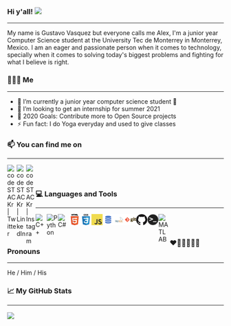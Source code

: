 ### Hi y'all! <img src="https://raw.githubusercontent.com/MartinHeinz/MartinHeinz/master/wave.gif" width="30px">
---

My name is Gustavo Vasquez but everyone calls me Alex, I'm a junior year Computer Science student at the University Tec de Monterrey in Monterrey, Mexico.
I am an eager and passionate person when it comes to technology, specially when it comes to solving today's biggest problems and fighting for what I believe
is right.

### 👨🏼‍💻 Me
---
- 🌱 I’m currently a junior year computer science student 🤣
- 👯 I’m looking to get an internship for summer 2021
- 🥅 2020 Goals: Contribute more to Open Source projects
- ⚡ Fun fact: I do Yoga everyday and used to give classes

### 📫 You can find me on
---
[<img align="left" alt="codeSTACKr | Twitter" width="22px" src="https://cdn.jsdelivr.net/npm/simple-icons@v3/icons/twitter.svg" />][twitter]
[<img align="left" alt="codeSTACKr | LinkedIn" width="22px" src="https://cdn.jsdelivr.net/npm/simple-icons@v3/icons/linkedin.svg" />][linkedin]
[<img align="left" alt="codeSTACKr | Instagram" width="22px" src="https://cdn.jsdelivr.net/npm/simple-icons@v3/icons/instagram.svg" />][instagram]

<br />
<br />

### 💻 Languages and Tools
---

<img align="left" alt="C++" width="26px" src="https://upload.wikimedia.org/wikipedia/commons/thumb/1/18/ISO_C%2B%2B_Logo.svg/306px-ISO_C%2B%2B_Logo.svg.png" />
<img align="left" alt="Python" width="26px" src="https://upload.wikimedia.org/wikipedia/commons/thumb/1/18/ISO_C%2B%2B_Logo.svg/306px-ISO_C%2B%2B_Logo.svg.png" />
<img align="left" alt="C#" width="26px" src="https://upload.wikimedia.org/wikipedia/commons/thumb/1/18/ISO_C%2B%2B_Logo.svg/306px-ISO_C%2B%2B_Logo.svg.png" />
<img align="left" alt="HTML5" width="26px" src="https://raw.githubusercontent.com/github/explore/80688e429a7d4ef2fca1e82350fe8e3517d3494d/topics/html/html.png" />
<img align="left" alt="CSS3" width="26px" src="https://raw.githubusercontent.com/github/explore/80688e429a7d4ef2fca1e82350fe8e3517d3494d/topics/css/css.png" />
<img align="left" alt="JavaScript" width="26px" src="https://raw.githubusercontent.com/github/explore/80688e429a7d4ef2fca1e82350fe8e3517d3494d/topics/javascript/javascript.png" />
<img align="left" alt="SQL" width="26px" src="https://raw.githubusercontent.com/github/explore/80688e429a7d4ef2fca1e82350fe8e3517d3494d/topics/sql/sql.png" />
<img align="left" alt="MySQL" width="26px" src="https://raw.githubusercontent.com/github/explore/80688e429a7d4ef2fca1e82350fe8e3517d3494d/topics/mysql/mysql.png" />
<img align="left" alt="Git" width="26px" src="https://raw.githubusercontent.com/github/explore/80688e429a7d4ef2fca1e82350fe8e3517d3494d/topics/git/git.png" />
<img align="left" alt="GitHub" width="26px" src="https://raw.githubusercontent.com/github/explore/78df643247d429f6cc873026c0622819ad797942/topics/github/github.png" />
<img align="left" alt="Terminal" width="26px" src="https://raw.githubusercontent.com/github/explore/80688e429a7d4ef2fca1e82350fe8e3517d3494d/topics/terminal/terminal.png" />
<img align="left" alt="MATLAB" width="26px" src="https://i.redd.it/1lihwxjxacxy.png" />

<br />
<br />

### ❤️🧡💛💚💙💜 Pronouns
---
He / Him / His

### 📈 My GitHub Stats
---
<a href="https://github.com/alexvasqxz/alexvasqxz">
  <img align="center" src="https://github-readme-stats.vercel.app/api/top-langs/?username=alexvasqxz&hide=java,html&title_color=000000&text_color=000000&icon_color=000000&bg_color=ffffff" />
</a>

<!-- Icons -->

[1.2]: https://img.icons8.com/metro/26/000000/twitter.png 
[2.2]: https://img.icons8.com/ios-glyphs/30/000000/linkedin.png 
[3.2]: https://img.icons8.com/material-sharp/24/000000/instagram-new.png

<!-- Links to your social media accounts -->

[twitter]: http://twitter.com/gustale_xx
[instagram]: https://www.instagram.com/alex.vasqxz/
[linkedin]: https://www.linkedin.com/in/gustavo-vasquez99/
<!--
**alexvasqxz/alexvasqxz** is a ✨ _special_ ✨ repository because its `README.md` (this file) appears on your GitHub profile.

